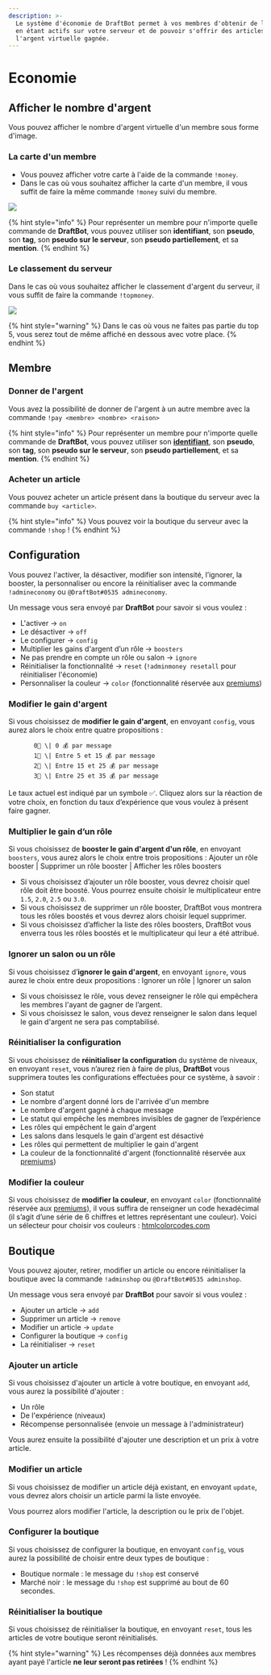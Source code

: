 ```yaml
---
description: >-
  Le système d'économie de DraftBot permet à vos membres d'obtenir de l'argent
  en étant actifs sur votre serveur et de pouvoir s'offrir des articles avec
  l'argent virtuelle gagnée.
---
```


# Economie

## Afficher le nombre d'argent

Vous pouvez afficher le nombre d'argent virtuelle d'un membre sous forme d'image.

### La carte d'un membre

* Vous pouvez afficher votre carte à l'aide de la commande `!money`.
* Dans le cas où vous souhaitez afficher la carte d'un membre, il vous suffit de faire la même commande `!money` suivi du membre.

![](../.gitbook/assets/image%20%2843%29.png)

{% hint style="info" %}
Pour représenter un membre pour n'importe quelle commande de **DraftBot**, vous pouvez utiliser son **identifiant**, son **pseudo**, son **tag**, son **pseudo sur le serveur**, son **pseudo partiellement**, et sa **mention**.
{% endhint %}

### Le classement du serveur

Dans le cas où vous souhaitez afficher le classement d'argent du serveur, il vous suffit de faire la commande `!topmoney`.

![](../.gitbook/assets/image%20%2836%29.png)

{% hint style="warning" %}
Dans le cas où vous ne faites pas partie du top 5, vous serez tout de même affiché en dessous avec votre place.
{% endhint %}

## Membre

### Donner de l'argent

Vous avez la possibilité de donner de l'argent à un autre membre avec la commande `!pay <membre> <nombre> <raison>`

{% hint style="info" %}
Pour représenter un membre pour n'importe quelle commande de **DraftBot**, vous pouvez utiliser son [**identifiant**](../autres/recuperer-un-identifiant.md#membre), son **pseudo**, son **tag**, son **pseudo sur le serveur**, son **pseudo partiellement**, et sa **mention**.
{% endhint %}

### Acheter un article

Vous pouvez acheter un article présent dans la boutique du serveur avec la commande `buy <article>`.

{% hint style="info" %}
Vous pouvez voir la boutique du serveur avec la commande `!shop` !
{% endhint %}

## Configuration

Vous pouvez l'activer, la désactiver, modifier son intensité, l’ignorer, la booster, la personnaliser ou encore la réinitialiser avec la commande `!admineconomy` ou `@DraftBot#0535 admineconomy`. 

Un message vous sera envoyé par **DraftBot** pour savoir si vous voulez :

* L'activer → `on`
* Le désactiver → `off`
* Le configurer → `config`
* Multiplier les gains d'argent d’un rôle → `boosters`
* Ne pas prendre en compte un rôle ou salon → `ignore` 
* Réinitialiser la fonctionnalité → `reset` \(`!adminmoney resetall` pour réinitialiser l'économie\)
* Personnaliser la couleur → `color` \(fonctionnalité réservée aux [premiums](https://www.draftbot.fr/premium)\)

### **Modifier le gain d'argent** <a id="modifier-le-gain-dexperience"></a>

Si vous choisissez de **modifier le gain d'argent**, en envoyant `config`, vous aurez alors le choix entre quatre propositions :

           0⃣ \| 0 💰 par message  
           1⃣ \| Entre 5 et 15 💰 par message  
           2⃣ \| Entre 15 et 25 💰 par message  
           3⃣ \| Entre 25 et 35 💰 par message  
  
Le taux actuel est indiqué par un symbole ✅. Cliquez alors sur la réaction de votre choix, en fonction du taux d’expérience que vous voulez à présent faire gagner. 

### **Multiplier le gain d’un rôle** <a id="multiplier-le-gain-dun-role"></a>

Si vous choisissez de **booster le gain d'argent d'un rôle**, en envoyant `boosters`, vous aurez alors le choix entre trois propositions : Ajouter un rôle booster \| Supprimer un rôle booster \| Afficher les rôles boosters

* Si vous choisissez d’ajouter un rôle booster, vous devrez choisir quel rôle doit être boosté. Vous pourrez ensuite choisir le multiplicateur entre `1.5`, `2.0`, `2.5` ou `3.0`.
* Si vous choisissez de supprimer un rôle booster, DraftBot vous montrera tous les rôles boostés et vous devrez alors choisir lequel supprimer.
* Si vous choisissez d’afficher la liste des rôles boosters, DraftBot vous enverra tous les rôles boostés et le multiplicateur qui leur a été attribué.

### Ignorer un salon ou un rôle

Si vous choisissez d’**ignorer le gain d'argent**, en envoyant `ignore`, vous aurez le choix entre deux propositions : Ignorer un rôle \| Ignorer un salon 

* Si vous choisissez le rôle, vous devez renseigner le rôle qui empêchera les membres l'ayant de gagner de l’argent. 
* Si vous choisissez le salon, vous devez renseigner le salon dans lequel le gain d'argent ne sera pas comptabilisé.

### Réinitialiser la configuration

Si vous choisissez de **réinitialiser la configuration** du système de niveaux, en envoyant `reset`, vous n’aurez rien à faire de plus, **DraftBot** vous supprimera toutes les configurations effectuées pour ce système, à savoir :

* Son statut
* Le nombre d'argent donné lors de l'arrivée d'un membre
* Le nombre d'argent gagné à chaque message
* Le statut qui empêche les membres invisibles de gagner de l’expérience
* Les rôles qui empêchent le gain d'argent
* Les salons dans lesquels le gain d'argent est désactivé
* Les rôles qui permettent de multiplier le gain d'argent
* La couleur de la fonctionnalité d'argent \(fonctionnalité réservée aux [premiums](https://www.draftbot.fr/premium)\)

### Modifier la couleur

Si vous choisissez de **modifier la couleur**, en envoyant `color` \(fonctionnalité réservée aux [premiums](https://www.draftbot.fr/premium)\), il vous suffira de renseigner un code hexadécimal \(il s’agit d’une série de 6 chiffres et lettres représentant une couleur\). Voici un sélecteur pour choisir vos couleurs : [htmlcolorcodes.com](https://htmlcolorcodes.com/)

## Boutique

Vous pouvez ajouter, retirer, modifier un article ou encore réinitialiser la boutique avec la commande `!adminshop` ou `@DraftBot#0535 adminshop`. 

Un message vous sera envoyé par **DraftBot** pour savoir si vous voulez :

* Ajouter un article → `add`
* Supprimer un article → `remove`
* Modifier un article → `update`
* Configurer la boutique → `config`
* La réinitialiser → `reset`

### Ajouter un article

Si vous choisissez d'ajouter un article à votre boutique, en envoyant `add`, vous aurez la possibilité d'ajouter : 

* Un rôle
* De l'expérience \(niveaux\)
* Récompense personnalisée \(envoie un message à l'administrateur\)

Vous aurez ensuite la possibilité d'ajouter une description et un prix à votre article.

### Modifier un article

Si vous choisissez de modifier un article déjà existant, en envoyant `update`, vous devrez alors choisir un article parmi la liste envoyée.  
  
Vous pourrez alors modifier l'article, la description ou le prix de l'objet.

### Configurer la boutique

Si vous choisissez de configurer la boutique, en envoyant `config`, vous aurez la possibilité de choisir entre deux types de boutique : 

* Boutique normale : le message du `!shop` est conservé
* Marché noir : le message du `!shop` est supprimé au bout de 60 secondes.

### Réinitialiser la boutique

Si vous choisissez de réinitialiser la boutique, en envoyant `reset`, tous les articles de votre boutique seront réinitialisés.

{% hint style="warning" %}
Les récompenses déjà données aux membres ayant payé l'article **ne leur seront pas retirées** !
{% endhint %}


